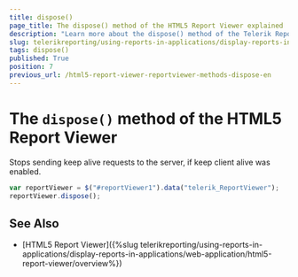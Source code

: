 ```yaml
---
title: dispose()
page_title: The dispose() method of the HTML5 Report Viewer explained
description: "Learn more about the dispose() method of the Telerik Reporting HTML5 Report Viewer and how to use it to customize the viewer's behavior."
slug: telerikreporting/using-reports-in-applications/display-reports-in-applications/web-application/html5-report-viewer/api-reference/reportviewer/methods/dispose()
tags: dispose()
published: True
position: 7
previous_url: /html5-report-viewer-reportviewer-methods-dispose-en
---
```


# The `dispose()` method of the HTML5 Report Viewer

Stops sending keep alive requests to the server, if keep client alive was enabled.

````JavaScript
var reportViewer = $("#reportViewer1").data("telerik_ReportViewer");
reportViewer.dispose();
````


## See Also

* [HTML5 Report Viewer]({%slug telerikreporting/using-reports-in-applications/display-reports-in-applications/web-application/html5-report-viewer/overview%})
